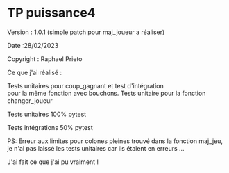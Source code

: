 # TP puissance4

 Version : 1.0.1 (simple patch pour maj_joueur a réaliser) 
 
 Date :28/02/2023 
 
 Copyright : Raphael Prieto 


 Ce que j'ai réalisé : 
 
   Tests unitaires pour coup_gagnant et test d'intégration    
   pour la même fonction avec bouchons.
   Tests unitaire pour la fonction changer_joueur
   
 Tests unitaires 100% pytest 
 
 Tests intégrations 50% pytest
 

 
PS: Erreur aux limites pour colones pleines trouvé dans la 
    fonction maj_jeu, je n'ai pas laissé les tests unitaires 
    car ils étaient en erreurs ... 

   J'ai fait ce que j'ai pu vraiment !
